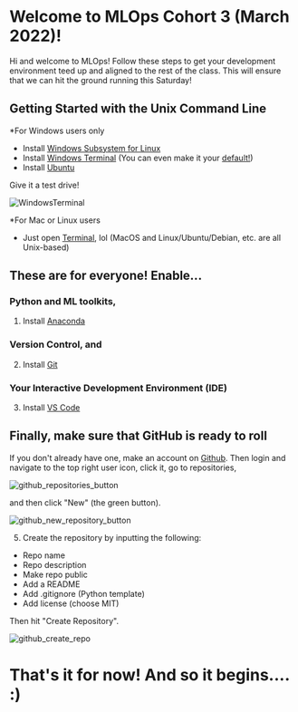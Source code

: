 # Welcome to MLOps Cohort 3 (March 2022)!
Hi and welcome to MLOps! Follow these steps to get your development environment teed up and aligned to the rest of the class.  This will ensure that we can hit the ground running this Saturday!

## Getting Started with the Unix Command Line
*For Windows users only
* Install [Windows Subsystem for Linux](https://docs.microsoft.com/en-us/windows/wsl/install)
* Install [Windows Terminal](https://www.microsoft.com/en-us/p/windows-terminal/9n0dx20hk701?activetab=pivot:overviewtab) (You can even make it your [default!](https://devblogs.microsoft.com/commandline/windows-terminal-as-your-default-command-line-experience/))
* Install [Ubuntu](https://www.microsoft.com/en-us/p/ubuntu/9pdxgncfsczv?activetab=pivot:overviewtab)

Give it a test drive!

![WindowsTerminal](https://user-images.githubusercontent.com/72572922/160048214-37f08855-8b29-4c13-9d25-e0f69806f752.jpg)

*For Mac or Linux users
* Just open [Terminal](https://support.apple.com/guide/terminal/open-or-quit-terminal-apd5265185d-f365-44cb-8b09-71a064a42125/mac), lol (MacOS and Linux/Ubuntu/Debian, etc. are all Unix-based)

## These are for everyone!  Enable...

### Python and ML toolkits,
1. Install [Anaconda](https://www.anaconda.com/products/individual)

### Version Control, and
2. Install [Git](https://git-scm.com/downloads)

### Your Interactive Development Environment (IDE)
3. Install [VS Code](https://code.visualstudio.com/download)

## Finally, make sure that GitHub is ready to roll

If you don't already have one, make an account on [Github](https://github.com/). Then login and navigate to the top right user icon, click it, go to repositories, 
   
![github_repositories_button](https://user-images.githubusercontent.com/72572922/160047069-972923a9-6b9d-4f08-893c-efc75f6840f1.jpg)

and then click "New" (the green button).

![github_new_repository_button](https://user-images.githubusercontent.com/72572922/160047110-cfd04964-f235-4c50-b10c-06176f463fb9.jpg)

5. Create the repository by inputting the following:
* Repo name
* Repo description
* Make repo public
* Add a README
* Add .gitignore (Python template)
* Add license (choose MIT)

Then hit "Create Repository".

![github_create_repo](https://user-images.githubusercontent.com/72572922/160047121-b54a582b-da8e-434b-8ca3-05808a1b9b75.jpg)

# That's it for now!  And so it begins.... :)
